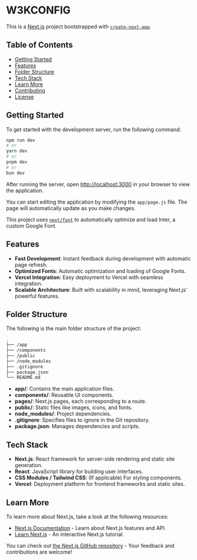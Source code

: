 # W3KCONFIG

This is a [Next.js](https://nextjs.org/) project bootstrapped with [`create-next-app`](https://github.com/vercel/next.js/tree/canary/packages/create-next-app).

## Table of Contents

- [Getting Started](#getting-started)
- [Features](#features)
- [Folder Structure](#folder-structure)
- [Tech Stack](#tech-stack)
- [Learn More](#learn-more)
- [Contributing](#contributing)
- [License](#license)

## Getting Started

To get started with the development server, run the following command:

```bash
npm run dev
# or
yarn dev
# or
pnpm dev
# or
bun dev
```

After running the server, open [http://localhost:3000](http://localhost:3000) in your browser to view the application.

You can start editing the application by modifying the `app/page.js` file. The page will automatically update as you make changes.

This project uses [`next/font`](https://nextjs.org/docs/basic-features/font-optimization) to automatically optimize and load Inter, a custom Google Font.

## Features

- **Fast Development**: Instant feedback during development with automatic page refresh.
- **Optimized Fonts**: Automatic optimization and loading of Google Fonts.
- **Vercel Integration**: Easy deployment to Vercel with seamless integration.
- **Scalable Architecture**: Built with scalability in mind, leveraging Next.js' powerful features.

## Folder Structure

The following is the main folder structure of the project:

```bash
.
├── /app
├── /components
├── /public
├── /node_modules
├── .gitignore
├── package.json
└── README.md
```

- **app/**: Contains the main application files.
- **components/**: Reusable UI components.
- **pages/**: Next.js pages, each corresponding to a route.
- **public/**: Static files like images, icons, and fonts.
- **node_modules/**: Project dependencies.
- **.gitignore**: Specifies files to ignore in the Git repository.
- **package.json**: Manages dependencies and scripts.

## Tech Stack

- **Next.js**: React framework for server-side rendering and static site generation.
- **React**: JavaScript library for building user interfaces.
- **CSS Modules / Tailwind CSS**: (If applicable) For styling components.
- **Vercel**: Deployment platform for frontend frameworks and static sites.

## Learn More

To learn more about Next.js, take a look at the following resources:

- [Next.js Documentation](https://nextjs.org/docs) - Learn about Next.js features and API.
- [Learn Next.js](https://nextjs.org/learn) - An interactive Next.js tutorial.

You can check out [the Next.js GitHub repository](https://github.com/vercel/next.js/) - Your feedback and contributions are welcome!